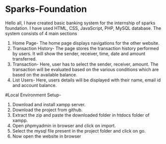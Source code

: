 # Sparks-Foundation
Hello all, I have created basic banking system for the internship of sparks foundation. I have used HTML, CSS, JavaScript, PHP, MySQL database. 
The system consists of 4 main sections
1. Home Page- The home page displays navigations for the other website.
2. Transaction History- The page stores the transaction history performed by users. It will show the sender, receiver, time, date and amount transferred. 
3. Transaction- Here, user has to select the sender, receiver, amount. The transaction will be evaluated based on the various conditions which are based on the available balance.
4. List Users- Here, users details will be displayed with their name, email id and account balance.

#Local Environment Setup-
1. Download and install xampp server.
2. Download the project from github.
3. Extract the zip and paste the downloaded folder in htdocs folder of xampp.
4. Open phpmyadmin in browser and click on import.
5. Select the mysql file present in the project folder and click on go.
6. Now open the website in browser
